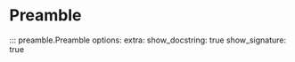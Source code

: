 # Preamble

::: preamble.Preamble
    options:
        extra:
            show_docstring: true
            show_signature: true

